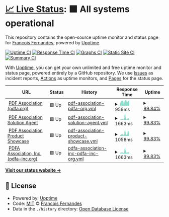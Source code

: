 # [📈 Live Status](https://fernanfs.github.io/www.pdfa.org-monitoring): <!--live status--> **🟩 All systems operational**

This repository contains the open-source uptime monitor and status page for [Francois Fernandes](https://fernanfs.github.io/www.pdfa.org-monitoring), powered by [Upptime](https://github.com/upptime/upptime).

[![Uptime CI](https://github.com/fernanfs/www.pdfa.org-monitoring/workflows/Uptime%20CI/badge.svg)](https://github.com/fernanfs/www.pdfa.org-monitoring/actions?query=workflow%3A%22Uptime+CI%22)
[![Response Time CI](https://github.com/fernanfs/www.pdfa.org-monitoring/workflows/Response%20Time%20CI/badge.svg)](https://github.com/fernanfs/www.pdfa.org-monitoring/actions?query=workflow%3A%22Response+Time+CI%22)
[![Graphs CI](https://github.com/fernanfs/www.pdfa.org-monitoring/workflows/Graphs%20CI/badge.svg)](https://github.com/fernanfs/www.pdfa.org-monitoring/actions?query=workflow%3A%22Graphs+CI%22)
[![Static Site CI](https://github.com/fernanfs/www.pdfa.org-monitoring/workflows/Static%20Site%20CI/badge.svg)](https://github.com/fernanfs/www.pdfa.org-monitoring/actions?query=workflow%3A%22Static+Site+CI%22)
[![Summary CI](https://github.com/fernanfs/www.pdfa.org-monitoring/workflows/Summary%20CI/badge.svg)](https://github.com/fernanfs/www.pdfa.org-monitoring/actions?query=workflow%3A%22Summary+CI%22)

With [Upptime](https://upptime.js.org), you can get your own unlimited and free uptime monitor and status page, powered entirely by a GitHub repository. We use [Issues](https://github.com/fernanfs/www.pdfa.org-monitoring/issues) as incident reports, [Actions](https://github.com/fernanfs/www.pdfa.org-monitoring/actions) as uptime monitors, and [Pages](https://fernanfs.github.io/www.pdfa.org-monitoring) for the status page.

<!--start: status pages-->
<!-- This summary is generated by Upptime (https://github.com/upptime/upptime) -->
<!-- Do not edit this manually, your changes will be overwritten -->
<!-- prettier-ignore -->
| URL | Status | History | Response Time | Uptime |
| --- | ------ | ------- | ------------- | ------ |
| <img alt="" src="https://favicons.githubusercontent.com/www.pdfa.org" height="13"> [PDF Association (pdfa.org)](https://www.pdfa.org) | 🟩 Up | [pdf-association-pdfa-org.yml](https://github.com/fernanfs/www.pdfa.org-monitoring/commits/HEAD/history/pdf-association-pdfa-org.yml) | <details><summary><img alt="Response time graph" src="./graphs/pdf-association-pdfa-org/response-time-week.png" height="20"> 959ms</summary><br><a href="https://status.pdfa.org/history/pdf-association-pdfa-org"><img alt="Response time 1000" src="https://img.shields.io/endpoint?url=https%3A%2F%2Fraw.githubusercontent.com%2Ffernanfs%2Fwww.pdfa.org-monitoring%2FHEAD%2Fapi%2Fpdf-association-pdfa-org%2Fresponse-time.json"></a><br><a href="https://status.pdfa.org/history/pdf-association-pdfa-org"><img alt="24-hour response time 1167" src="https://img.shields.io/endpoint?url=https%3A%2F%2Fraw.githubusercontent.com%2Ffernanfs%2Fwww.pdfa.org-monitoring%2FHEAD%2Fapi%2Fpdf-association-pdfa-org%2Fresponse-time-day.json"></a><br><a href="https://status.pdfa.org/history/pdf-association-pdfa-org"><img alt="7-day response time 959" src="https://img.shields.io/endpoint?url=https%3A%2F%2Fraw.githubusercontent.com%2Ffernanfs%2Fwww.pdfa.org-monitoring%2FHEAD%2Fapi%2Fpdf-association-pdfa-org%2Fresponse-time-week.json"></a><br><a href="https://status.pdfa.org/history/pdf-association-pdfa-org"><img alt="30-day response time 1040" src="https://img.shields.io/endpoint?url=https%3A%2F%2Fraw.githubusercontent.com%2Ffernanfs%2Fwww.pdfa.org-monitoring%2FHEAD%2Fapi%2Fpdf-association-pdfa-org%2Fresponse-time-month.json"></a><br><a href="https://status.pdfa.org/history/pdf-association-pdfa-org"><img alt="1-year response time 1000" src="https://img.shields.io/endpoint?url=https%3A%2F%2Fraw.githubusercontent.com%2Ffernanfs%2Fwww.pdfa.org-monitoring%2FHEAD%2Fapi%2Fpdf-association-pdfa-org%2Fresponse-time-year.json"></a></details> | <details><summary><a href="https://status.pdfa.org/history/pdf-association-pdfa-org">99.84%</a></summary><a href="https://status.pdfa.org/history/pdf-association-pdfa-org"><img alt="All-time uptime 99.95%" src="https://img.shields.io/endpoint?url=https%3A%2F%2Fraw.githubusercontent.com%2Ffernanfs%2Fwww.pdfa.org-monitoring%2FHEAD%2Fapi%2Fpdf-association-pdfa-org%2Fuptime.json"></a><br><a href="https://status.pdfa.org/history/pdf-association-pdfa-org"><img alt="24-hour uptime 100.00%" src="https://img.shields.io/endpoint?url=https%3A%2F%2Fraw.githubusercontent.com%2Ffernanfs%2Fwww.pdfa.org-monitoring%2FHEAD%2Fapi%2Fpdf-association-pdfa-org%2Fuptime-day.json"></a><br><a href="https://status.pdfa.org/history/pdf-association-pdfa-org"><img alt="7-day uptime 99.84%" src="https://img.shields.io/endpoint?url=https%3A%2F%2Fraw.githubusercontent.com%2Ffernanfs%2Fwww.pdfa.org-monitoring%2FHEAD%2Fapi%2Fpdf-association-pdfa-org%2Fuptime-week.json"></a><br><a href="https://status.pdfa.org/history/pdf-association-pdfa-org"><img alt="30-day uptime 99.96%" src="https://img.shields.io/endpoint?url=https%3A%2F%2Fraw.githubusercontent.com%2Ffernanfs%2Fwww.pdfa.org-monitoring%2FHEAD%2Fapi%2Fpdf-association-pdfa-org%2Fuptime-month.json"></a><br><a href="https://status.pdfa.org/history/pdf-association-pdfa-org"><img alt="1-year uptime 99.95%" src="https://img.shields.io/endpoint?url=https%3A%2F%2Fraw.githubusercontent.com%2Ffernanfs%2Fwww.pdfa.org-monitoring%2FHEAD%2Fapi%2Fpdf-association-pdfa-org%2Fuptime-year.json"></a></details>
| <img alt="" src="https://favicons.githubusercontent.com/www.pdfa.org" height="13"> [PDF Association Solution Agent](https://www.pdfa.org/solution-agent/) | 🟩 Up | [pdf-association-solution-agent.yml](https://github.com/fernanfs/www.pdfa.org-monitoring/commits/HEAD/history/pdf-association-solution-agent.yml) | <details><summary><img alt="Response time graph" src="./graphs/pdf-association-solution-agent/response-time-week.png" height="20"> 1663ms</summary><br><a href="https://status.pdfa.org/history/pdf-association-solution-agent"><img alt="Response time 848" src="https://img.shields.io/endpoint?url=https%3A%2F%2Fraw.githubusercontent.com%2Ffernanfs%2Fwww.pdfa.org-monitoring%2FHEAD%2Fapi%2Fpdf-association-solution-agent%2Fresponse-time.json"></a><br><a href="https://status.pdfa.org/history/pdf-association-solution-agent"><img alt="24-hour response time 932" src="https://img.shields.io/endpoint?url=https%3A%2F%2Fraw.githubusercontent.com%2Ffernanfs%2Fwww.pdfa.org-monitoring%2FHEAD%2Fapi%2Fpdf-association-solution-agent%2Fresponse-time-day.json"></a><br><a href="https://status.pdfa.org/history/pdf-association-solution-agent"><img alt="7-day response time 1663" src="https://img.shields.io/endpoint?url=https%3A%2F%2Fraw.githubusercontent.com%2Ffernanfs%2Fwww.pdfa.org-monitoring%2FHEAD%2Fapi%2Fpdf-association-solution-agent%2Fresponse-time-week.json"></a><br><a href="https://status.pdfa.org/history/pdf-association-solution-agent"><img alt="30-day response time 1150" src="https://img.shields.io/endpoint?url=https%3A%2F%2Fraw.githubusercontent.com%2Ffernanfs%2Fwww.pdfa.org-monitoring%2FHEAD%2Fapi%2Fpdf-association-solution-agent%2Fresponse-time-month.json"></a><br><a href="https://status.pdfa.org/history/pdf-association-solution-agent"><img alt="1-year response time 848" src="https://img.shields.io/endpoint?url=https%3A%2F%2Fraw.githubusercontent.com%2Ffernanfs%2Fwww.pdfa.org-monitoring%2FHEAD%2Fapi%2Fpdf-association-solution-agent%2Fresponse-time-year.json"></a></details> | <details><summary><a href="https://status.pdfa.org/history/pdf-association-solution-agent">99.83%</a></summary><a href="https://status.pdfa.org/history/pdf-association-solution-agent"><img alt="All-time uptime 99.94%" src="https://img.shields.io/endpoint?url=https%3A%2F%2Fraw.githubusercontent.com%2Ffernanfs%2Fwww.pdfa.org-monitoring%2FHEAD%2Fapi%2Fpdf-association-solution-agent%2Fuptime.json"></a><br><a href="https://status.pdfa.org/history/pdf-association-solution-agent"><img alt="24-hour uptime 100.00%" src="https://img.shields.io/endpoint?url=https%3A%2F%2Fraw.githubusercontent.com%2Ffernanfs%2Fwww.pdfa.org-monitoring%2FHEAD%2Fapi%2Fpdf-association-solution-agent%2Fuptime-day.json"></a><br><a href="https://status.pdfa.org/history/pdf-association-solution-agent"><img alt="7-day uptime 99.83%" src="https://img.shields.io/endpoint?url=https%3A%2F%2Fraw.githubusercontent.com%2Ffernanfs%2Fwww.pdfa.org-monitoring%2FHEAD%2Fapi%2Fpdf-association-solution-agent%2Fuptime-week.json"></a><br><a href="https://status.pdfa.org/history/pdf-association-solution-agent"><img alt="30-day uptime 99.96%" src="https://img.shields.io/endpoint?url=https%3A%2F%2Fraw.githubusercontent.com%2Ffernanfs%2Fwww.pdfa.org-monitoring%2FHEAD%2Fapi%2Fpdf-association-solution-agent%2Fuptime-month.json"></a><br><a href="https://status.pdfa.org/history/pdf-association-solution-agent"><img alt="1-year uptime 99.94%" src="https://img.shields.io/endpoint?url=https%3A%2F%2Fraw.githubusercontent.com%2Ffernanfs%2Fwww.pdfa.org-monitoring%2FHEAD%2Fapi%2Fpdf-association-solution-agent%2Fuptime-year.json"></a></details>
| <img alt="" src="https://favicons.githubusercontent.com/www.pdfa.org" height="13"> [PDF Association Product Showcase](https://www.pdfa.org/products/) | 🟩 Up | [pdf-association-product-showcase.yml](https://github.com/fernanfs/www.pdfa.org-monitoring/commits/HEAD/history/pdf-association-product-showcase.yml) | <details><summary><img alt="Response time graph" src="./graphs/pdf-association-product-showcase/response-time-week.png" height="20"> 1058ms</summary><br><a href="https://status.pdfa.org/history/pdf-association-product-showcase"><img alt="Response time 844" src="https://img.shields.io/endpoint?url=https%3A%2F%2Fraw.githubusercontent.com%2Ffernanfs%2Fwww.pdfa.org-monitoring%2FHEAD%2Fapi%2Fpdf-association-product-showcase%2Fresponse-time.json"></a><br><a href="https://status.pdfa.org/history/pdf-association-product-showcase"><img alt="24-hour response time 787" src="https://img.shields.io/endpoint?url=https%3A%2F%2Fraw.githubusercontent.com%2Ffernanfs%2Fwww.pdfa.org-monitoring%2FHEAD%2Fapi%2Fpdf-association-product-showcase%2Fresponse-time-day.json"></a><br><a href="https://status.pdfa.org/history/pdf-association-product-showcase"><img alt="7-day response time 1058" src="https://img.shields.io/endpoint?url=https%3A%2F%2Fraw.githubusercontent.com%2Ffernanfs%2Fwww.pdfa.org-monitoring%2FHEAD%2Fapi%2Fpdf-association-product-showcase%2Fresponse-time-week.json"></a><br><a href="https://status.pdfa.org/history/pdf-association-product-showcase"><img alt="30-day response time 767" src="https://img.shields.io/endpoint?url=https%3A%2F%2Fraw.githubusercontent.com%2Ffernanfs%2Fwww.pdfa.org-monitoring%2FHEAD%2Fapi%2Fpdf-association-product-showcase%2Fresponse-time-month.json"></a><br><a href="https://status.pdfa.org/history/pdf-association-product-showcase"><img alt="1-year response time 844" src="https://img.shields.io/endpoint?url=https%3A%2F%2Fraw.githubusercontent.com%2Ffernanfs%2Fwww.pdfa.org-monitoring%2FHEAD%2Fapi%2Fpdf-association-product-showcase%2Fresponse-time-year.json"></a></details> | <details><summary><a href="https://status.pdfa.org/history/pdf-association-product-showcase">99.83%</a></summary><a href="https://status.pdfa.org/history/pdf-association-product-showcase"><img alt="All-time uptime 99.94%" src="https://img.shields.io/endpoint?url=https%3A%2F%2Fraw.githubusercontent.com%2Ffernanfs%2Fwww.pdfa.org-monitoring%2FHEAD%2Fapi%2Fpdf-association-product-showcase%2Fuptime.json"></a><br><a href="https://status.pdfa.org/history/pdf-association-product-showcase"><img alt="24-hour uptime 100.00%" src="https://img.shields.io/endpoint?url=https%3A%2F%2Fraw.githubusercontent.com%2Ffernanfs%2Fwww.pdfa.org-monitoring%2FHEAD%2Fapi%2Fpdf-association-product-showcase%2Fuptime-day.json"></a><br><a href="https://status.pdfa.org/history/pdf-association-product-showcase"><img alt="7-day uptime 99.83%" src="https://img.shields.io/endpoint?url=https%3A%2F%2Fraw.githubusercontent.com%2Ffernanfs%2Fwww.pdfa.org-monitoring%2FHEAD%2Fapi%2Fpdf-association-product-showcase%2Fuptime-week.json"></a><br><a href="https://status.pdfa.org/history/pdf-association-product-showcase"><img alt="30-day uptime 99.96%" src="https://img.shields.io/endpoint?url=https%3A%2F%2Fraw.githubusercontent.com%2Ffernanfs%2Fwww.pdfa.org-monitoring%2FHEAD%2Fapi%2Fpdf-association-product-showcase%2Fuptime-month.json"></a><br><a href="https://status.pdfa.org/history/pdf-association-product-showcase"><img alt="1-year uptime 99.94%" src="https://img.shields.io/endpoint?url=https%3A%2F%2Fraw.githubusercontent.com%2Ffernanfs%2Fwww.pdfa.org-monitoring%2FHEAD%2Fapi%2Fpdf-association-product-showcase%2Fuptime-year.json"></a></details>
| <img alt="" src="https://favicons.githubusercontent.com/pdfa-inc.org" height="13"> [PDFA Association, Inc. (pdfa-inc.org)](https://pdfa-inc.org) | 🟩 Up | [pdfa-association-inc-pdfa-inc-org.yml](https://github.com/fernanfs/www.pdfa.org-monitoring/commits/HEAD/history/pdfa-association-inc-pdfa-inc-org.yml) | <details><summary><img alt="Response time graph" src="./graphs/pdfa-association-inc-pdfa-inc-org/response-time-week.png" height="20"> 1663ms</summary><br><a href="https://status.pdfa.org/history/pdfa-association-inc-pdfa-inc-org"><img alt="Response time 1084" src="https://img.shields.io/endpoint?url=https%3A%2F%2Fraw.githubusercontent.com%2Ffernanfs%2Fwww.pdfa.org-monitoring%2FHEAD%2Fapi%2Fpdfa-association-inc-pdfa-inc-org%2Fresponse-time.json"></a><br><a href="https://status.pdfa.org/history/pdfa-association-inc-pdfa-inc-org"><img alt="24-hour response time 1170" src="https://img.shields.io/endpoint?url=https%3A%2F%2Fraw.githubusercontent.com%2Ffernanfs%2Fwww.pdfa.org-monitoring%2FHEAD%2Fapi%2Fpdfa-association-inc-pdfa-inc-org%2Fresponse-time-day.json"></a><br><a href="https://status.pdfa.org/history/pdfa-association-inc-pdfa-inc-org"><img alt="7-day response time 1663" src="https://img.shields.io/endpoint?url=https%3A%2F%2Fraw.githubusercontent.com%2Ffernanfs%2Fwww.pdfa.org-monitoring%2FHEAD%2Fapi%2Fpdfa-association-inc-pdfa-inc-org%2Fresponse-time-week.json"></a><br><a href="https://status.pdfa.org/history/pdfa-association-inc-pdfa-inc-org"><img alt="30-day response time 1385" src="https://img.shields.io/endpoint?url=https%3A%2F%2Fraw.githubusercontent.com%2Ffernanfs%2Fwww.pdfa.org-monitoring%2FHEAD%2Fapi%2Fpdfa-association-inc-pdfa-inc-org%2Fresponse-time-month.json"></a><br><a href="https://status.pdfa.org/history/pdfa-association-inc-pdfa-inc-org"><img alt="1-year response time 1084" src="https://img.shields.io/endpoint?url=https%3A%2F%2Fraw.githubusercontent.com%2Ffernanfs%2Fwww.pdfa.org-monitoring%2FHEAD%2Fapi%2Fpdfa-association-inc-pdfa-inc-org%2Fresponse-time-year.json"></a></details> | <details><summary><a href="https://status.pdfa.org/history/pdfa-association-inc-pdfa-inc-org">99.83%</a></summary><a href="https://status.pdfa.org/history/pdfa-association-inc-pdfa-inc-org"><img alt="All-time uptime 99.99%" src="https://img.shields.io/endpoint?url=https%3A%2F%2Fraw.githubusercontent.com%2Ffernanfs%2Fwww.pdfa.org-monitoring%2FHEAD%2Fapi%2Fpdfa-association-inc-pdfa-inc-org%2Fuptime.json"></a><br><a href="https://status.pdfa.org/history/pdfa-association-inc-pdfa-inc-org"><img alt="24-hour uptime 100.00%" src="https://img.shields.io/endpoint?url=https%3A%2F%2Fraw.githubusercontent.com%2Ffernanfs%2Fwww.pdfa.org-monitoring%2FHEAD%2Fapi%2Fpdfa-association-inc-pdfa-inc-org%2Fuptime-day.json"></a><br><a href="https://status.pdfa.org/history/pdfa-association-inc-pdfa-inc-org"><img alt="7-day uptime 99.83%" src="https://img.shields.io/endpoint?url=https%3A%2F%2Fraw.githubusercontent.com%2Ffernanfs%2Fwww.pdfa.org-monitoring%2FHEAD%2Fapi%2Fpdfa-association-inc-pdfa-inc-org%2Fuptime-week.json"></a><br><a href="https://status.pdfa.org/history/pdfa-association-inc-pdfa-inc-org"><img alt="30-day uptime 99.96%" src="https://img.shields.io/endpoint?url=https%3A%2F%2Fraw.githubusercontent.com%2Ffernanfs%2Fwww.pdfa.org-monitoring%2FHEAD%2Fapi%2Fpdfa-association-inc-pdfa-inc-org%2Fuptime-month.json"></a><br><a href="https://status.pdfa.org/history/pdfa-association-inc-pdfa-inc-org"><img alt="1-year uptime 99.99%" src="https://img.shields.io/endpoint?url=https%3A%2F%2Fraw.githubusercontent.com%2Ffernanfs%2Fwww.pdfa.org-monitoring%2FHEAD%2Fapi%2Fpdfa-association-inc-pdfa-inc-org%2Fuptime-year.json"></a></details>

<!--end: status pages-->

[**Visit our status website →**](https://fernanfs.github.io/www.pdfa.org-monitoring)

## 📄 License

- Powered by: [Upptime](https://github.com/upptime/upptime)
- Code: [MIT](./LICENSE) © [Francois Fernandes](https://fernanfs.github.io/www.pdfa.org-monitoring)
- Data in the `./history` directory: [Open Database License](https://opendatacommons.org/licenses/odbl/1-0/)
